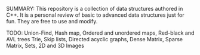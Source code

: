 SUMMARY:
  This repository is a collection of data structures authored in C++. It is a personal review of basic to advanced data structures just for fun. They are free to use and modify.

TODO:
  Union-Find,
  Hash map,
  Ordered and unordered maps,
  Red-black and AVL trees
  Trie,
  Skip lists,
  Directed acyclic graphs,
  Dense Matrix,
  Sparse Matrix,
  Sets,
  2D and 3D Images
